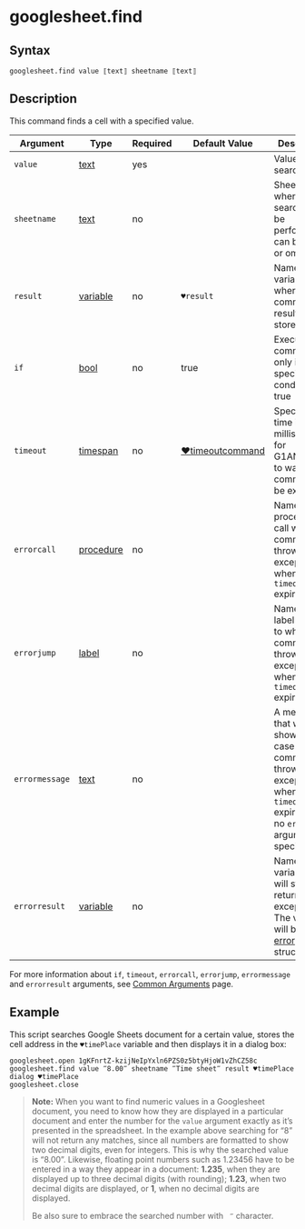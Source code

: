 # googlesheet.find

## Syntax

```G1ANT
googlesheet.find value ⟦text⟧ sheetname ⟦text⟧
```

## Description

This command finds a cell with a specified value.

| Argument       | Type                                                         | Required | Default Value                                                | Description                                                  |
| -------------- | ------------------------------------------------------------ | -------- | ------------------------------------------------------------ | ------------------------------------------------------------ |
| `value`        | [text](https://manual.g1ant.com/link/G1ANT.Language/G1ANT.Language/Structures/TextStructure.md) | yes      |                                                              | Value to be searched for                                     |
| `sheetname`    | [text](https://manual.g1ant.com/link/G1ANT.Language/G1ANT.Language/Structures/TextStructure.md) | no       |                                                              | Sheet name where the search is to be performed; can be empty or omitted |
| `result`       | [variable](https://manual.g1ant.com/link/G1ANT.Language/G1ANT.Language/Structures/VariableStructure.md) | no       | `♥result`                                                    | Name of a variable where the command's result will be stored |
| `if`           | [bool](https://manual.g1ant.com/link/G1ANT.Language/G1ANT.Language/Structures/BooleanStructure.md) | no       | true                                                         | Executes the command only if a specified condition is true   |
| `timeout`      | [timespan](https://manual.g1ant.com/link/G1ANT.Language/G1ANT.Language/Structures/TimeSpanStructure.md) | no       | [♥timeoutcommand](https://manual.g1ant.com/link/G1ANT.Language/G1ANT.Addon.Core/Variables/TimeoutCommandVariable.md) | Specifies time in milliseconds for G1ANT.Robot to wait for the command to be executed |
| `errorcall`    | [procedure](https://manual.g1ant.com/link/G1ANT.Language/G1ANT.Language/Structures/ProcedureStructure.md) | no       |                                                              | Name of a procedure to call when the command throws an exception or when a given `timeout` expires |
| `errorjump`    | [label](https://manual.g1ant.com/link/G1ANT.Language/G1ANT.Language/Structures/LabelStructure.md) | no       |                                                              | Name of the label to jump to when the command throws an exception or when a given `timeout` expires |
| `errormessage` | [text](https://manual.g1ant.com/link/G1ANT.Language/G1ANT.Language/Structures/TextStructure.md) | no       |                                                              | A message that will be shown in case the command throws an exception or when a given `timeout` expires, and no `errorjump` argument is specified |
| `errorresult`  | [variable](https://manual.g1ant.com/link/G1ANT.Language/G1ANT.Language/Structures/VariableStructure.md) | no       |                                                              | Name of a variable that will store the returned exception. The variable will be of [error](https://manual.g1ant.com/link/G1ANT.Language/G1ANT.Language/Structures/ErrorStructure.md) structure |

For more information about `if`, `timeout`, `errorcall`, `errorjump`, `errormessage` and `errorresult` arguments, see [Common Arguments](https://manual.g1ant.com/link/G1ANT.Manual/appendices/common-arguments.md) page.

## Example

This script searches Google Sheets document for a certain value, stores the cell address in the `♥timePlace` variable and then displays it in a dialog box:

```G1ANT
googlesheet.open 1gKFnrtZ-kzijNeIpYxln6PZS0z5btyHjoW1vZhCZ58c
googlesheet.find value ‴8.00‴ sheetname ‴Time sheet‴ result ♥timePlace
dialog ♥timePlace
googlesheet.close
```

> **Note:** When you want to find numeric values in a Googlesheet document, you need to know how they are displayed in a particular document and enter the number for the `value` argument exactly as it’s presented in the spreadsheet. In the example above searching for “8” will not return any matches, since all numbers are formatted to show two decimal digits, even for integers. This is why the searched value is “8.00”. Likewise, floating point numbers such as 1.23456 have to be entered in a way they appear in a document: **1.235**, when they are displayed up to three decimal digits (with rounding); **1.23**, when two decimal digits are displayed, or **1**, when no decimal digits are displayed.
>
> Be also sure to embrace the searched number with ` ‴` character.